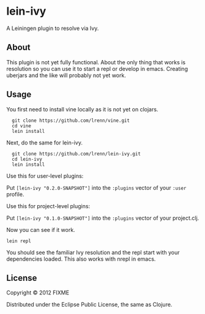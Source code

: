 # lein-ivy

A Leiningen plugin to resolve via Ivy.

## About

This plugin is not yet fully functional.  About the only thing that works is
resolution so you can use it to start a repl or develop in emacs.  Creating
uberjars and the like will probably not yet work.

## Usage

You first need to install vine locally as it is not yet on clojars.

      git clone https://github.com/lrenn/vine.git
      cd vine
      lein install

Next, do the same for lein-ivy.

      git clone https://github.com/lrenn/lein-ivy.git
      cd lein-ivy
      lein install

Use this for user-level plugins:

Put `[lein-ivy "0.2.0-SNAPSHOT"]` into the `:plugins` vector of your
`:user` profile.

Use this for project-level plugins:

Put `[lein-ivy "0.1.0-SNAPSHOT"]` into the `:plugins` vector of your project.clj.

Now you can see if it work.

    lein repl

You should see the familiar Ivy resolution and the repl start with your dependencies loaded.  This also works with nrepl in emacs.

## License

Copyright © 2012 FIXME

Distributed under the Eclipse Public License, the same as Clojure.
